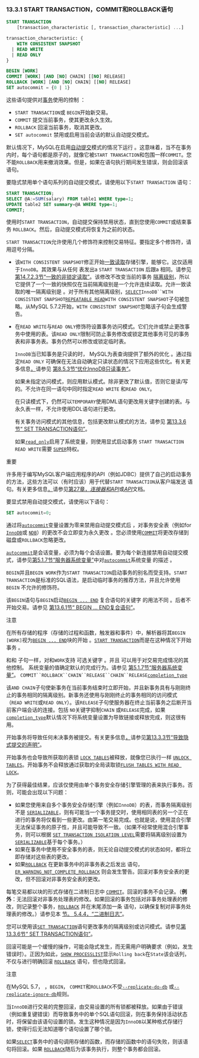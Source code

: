 ### 13.3.1 START TRANSACTION，COMMIT和ROLLBACK语句



```sql
START TRANSACTION
    [transaction_characteristic [, transaction_characteristic] ...]

transaction_characteristic: {
    WITH CONSISTENT SNAPSHOT
  | READ WRITE
  | READ ONLY
}

BEGIN [WORK]
COMMIT [WORK] [AND [NO] CHAIN] [[NO] RELEASE]
ROLLBACK [WORK] [AND [NO] CHAIN] [[NO] RELEASE]
SET autocommit = {0 | 1}
```

这些语句提供对[事务](https://dev.mysql.com/doc/refman/5.7/en/glossary.html#glos_transaction)使用的控制 ：

- `START TRANSACTION`或 `BEGIN`开始新交易。
- `COMMIT` 提交当前事务，使其更改永久生效。
- `ROLLBACK` 回滚当前事务，取消其更改。
- `SET autocommit` 禁用或启用当前会话的默认自动提交模式。

默认情况下，MySQL在启用[自动提交](https://dev.mysql.com/doc/refman/5.7/en/glossary.html#glos_autocommit)模式的情况下运行 。这意味着，当不在事务内时，每个语句都是原子的，就像它被`START TRANSACTION`和包围一样`COMMIT`。您不能`ROLLBACK`用来撤消效果。但是，如果在语句执行期间发生错误，则会回滚该语句。

要隐式禁用单个语句系列的自动提交模式，请使用以下`START TRANSACTION` 语句：

```sql
START TRANSACTION;
SELECT @A:=SUM(salary) FROM table1 WHERE type=1;
UPDATE table2 SET summary=@A WHERE type=1;
COMMIT;
```

使用时`START TRANSACTION`，自动提交保持禁用状态，直到您使用`COMMIT`或结束事务 `ROLLBACK`。然后，自动提交模式将恢复为之前的状态。

`START TRANSACTION`允许使用几个修饰符来控制交易特征。要指定多个修饰符，请用逗号分隔。

- 该`WITH CONSISTENT SNAPSHOT`修正开始[一致读取](https://dev.mysql.com/doc/refman/5.7/en/glossary.html#glos_consistent_read)存储引擎，能够它。这仅适用于`InnoDB`。其效果与从任何 表发出a `START TRANSACTION` 后跟a 相同。请参见 [第14.7.2.3节“一致的非锁定读取”](https://dev.mysql.com/doc/refman/5.7/en/innodb-consistent-read.html)。该修改不改变当前的事务 [隔离级别](https://dev.mysql.com/doc/refman/5.7/en/glossary.html#glos_isolation_level)，所以它提供了一个一致的快照仅在当前隔离级别是一个允许连续读取。允许一致读取的唯一隔离级别是 。对于所有其他隔离级别，[`SELECT`](https://dev.mysql.com/doc/refman/5.7/en/select.html)`InnoDB``WITH CONSISTENT SNAPSHOT`[`REPEATABLE READ`](https://dev.mysql.com/doc/refman/5.7/en/innodb-transaction-isolation-levels.html#isolevel_repeatable-read)`WITH CONSISTENT SNAPSHOT`子句被忽略。从MySQL 5.7.2开始，`WITH CONSISTENT SNAPSHOT`忽略该子句会生成警告。

- 在`READ WRITE`与`READ ONLY`修饰符设置事务访问模式。它们允许或禁止更改事务中使用的表。该`READ ONLY`限制可防止事务修改或锁定其他事务可见的事务表和非事务表。事务仍然可以修改或锁定临时表。

  `InnoDB`当已知事务是只读的时， MySQL为表查询提供了额外的优化 。通过指定`READ ONLY` 可确保在无法自动确定只读状态的情况下应用这些优化。有关更多信息[，](https://dev.mysql.com/doc/refman/5.7/en/innodb-performance-ro-txn.html)请参见 [第8.5.3节“优化InnoDB只读事务”](https://dev.mysql.com/doc/refman/5.7/en/innodb-performance-ro-txn.html)。

  如果未指定访问模式，则应用默认模式。除非更改了默认值，否则它是读/写的。不允许在同一语句中同时指定`READ WRITE` 和`READ ONLY`。

  在只读模式下，仍然可以`TEMPORARY`使用DML语句更改用关键字创建的表。与永久表一样，不允许使用DDL语句进行更改。

  有关事务访问模式的其他信息，包括更改默认模式的方法，请参见 [第13.3.6节“ SET TRANSACTION语句”](https://dev.mysql.com/doc/refman/5.7/en/set-transaction.html)。

  如果[`read_only`](https://dev.mysql.com/doc/refman/5.7/en/server-system-variables.html#sysvar_read_only)启用了系统变量，则使用显式启动事务 `START TRANSACTION READ WRITE`需要 [`SUPER`](https://dev.mysql.com/doc/refman/5.7/en/privileges-provided.html#priv_super)特权。

重要

许多用于编写MySQL客户端应用程序的API（例如JDBC）提供了自己的启动事务的方法，这些方法可以（有时应该）用于代替`START TRANSACTION`从客户端发送 语句。有关更多信息[，](https://dev.mysql.com/doc/refman/5.7/en/connectors-apis.html)请参见[第27章，](https://dev.mysql.com/doc/refman/5.7/en/connectors-apis.html)[*连接器和API*](https://dev.mysql.com/doc/refman/5.7/en/connectors-apis.html)或[*API*](https://dev.mysql.com/doc/refman/5.7/en/connectors-apis.html)文档。

要显式禁用自动提交模式，请使用以下语句：

```sql
SET autocommit=0;
```

通过将[`autocommit`](https://dev.mysql.com/doc/refman/5.7/en/server-system-variables.html#sysvar_autocommit)变量设置为零来禁用自动提交模式后 ，对事务安全表（例如for [`InnoDB`](https://dev.mysql.com/doc/refman/5.7/en/innodb-storage-engine.html)或 [`NDB`](https://dev.mysql.com/doc/refman/5.7/en/mysql-cluster.html)）的更改不会立即变为永久更改 。您必须使用[`COMMIT`](https://dev.mysql.com/doc/refman/5.7/en/commit.html)将更改存储到磁盘或`ROLLBACK`忽略更改。

[`autocommit`](https://dev.mysql.com/doc/refman/5.7/en/server-system-variables.html#sysvar_autocommit)是会话变量，必须为每个会话设置。要为每个新连接禁用自动提交模式，请参见[第5.1.7节“服务器系统变量”](https://dev.mysql.com/doc/refman/5.7/en/server-system-variables.html)中对[`autocommit`](https://dev.mysql.com/doc/refman/5.7/en/server-system-variables.html#sysvar_autocommit)系统变量 的描述 。

`BEGIN`并且`BEGIN WORK`作为`START TRANSACTION`启动事务的别名而受支持。`START TRANSACTION`是标准的SQL语法，是启动临时事务的推荐方法，并且允许使用`BEGIN` 不允许的修饰符。

该`BEGIN`语句与`BEGIN`启动[`BEGIN ... END`](https://dev.mysql.com/doc/refman/5.7/en/begin-end.html) 复合语句的关键字 的用法不同 。后者不开始交易。请参见 [第13.6.1节“ BEGIN ... END复合语句”](https://dev.mysql.com/doc/refman/5.7/en/begin-end.html)。

注意

在所有存储的程序（存储的过程和函数，触发器和事件）中，解析器将其`BEGIN [WORK]`视为[`BEGIN ... END`](https://dev.mysql.com/doc/refman/5.7/en/begin-end.html)块的开始 。[`START TRANSACTION`](https://dev.mysql.com/doc/refman/5.7/en/commit.html)而是在这种情况下开始事务 。

和和 子句一样，对和`WORK`支持 可选关键字 。并且 可以用于对交易完成情况的其他控制。 系统变量的值确定默认的完成行为。请参见 [第5.1.7节“服务器系统变量”](https://dev.mysql.com/doc/refman/5.7/en/server-system-variables.html)。 `COMMIT``ROLLBACK``CHAIN``RELEASE``CHAIN``RELEASE`[`completion_type`](https://dev.mysql.com/doc/refman/5.7/en/server-system-variables.html#sysvar_completion_type)

该`AND CHAIN`子句使新事务在当前事务结束时立即开始，并且新事务具有与刚刚终止的事务相同的隔离级别。新事务还使用与刚刚终止的事务相同的访问模式（`READ WRITE`或`READ ONLY`）。该`RELEASE`子句使服务器在终止当前事务之后断开当前客户端会话的连接。包括 `NO`关键字抑制`CHAIN` 或`RELEASE`完成，如果[`completion_type`](https://dev.mysql.com/doc/refman/5.7/en/server-system-variables.html#sysvar_completion_type)默认情况下将系统变量设置为导致链接或释放完成，则这很有用。

开始事务将导致任何未决事务被提交。有关更多信息[，](https://dev.mysql.com/doc/refman/5.7/en/implicit-commit.html)请参见[第13.3.3节“导致隐式提交的声明”](https://dev.mysql.com/doc/refman/5.7/en/implicit-commit.html)。

开始事务也会导致所获取的表锁 [`LOCK TABLES`](https://dev.mysql.com/doc/refman/5.7/en/lock-tables.html)被释放，就像您已执行一样 [`UNLOCK TABLES`](https://dev.mysql.com/doc/refman/5.7/en/lock-tables.html)。开始事务不会释放通过获取的全局读取锁[`FLUSH TABLES WITH READ LOCK`](https://dev.mysql.com/doc/refman/5.7/en/flush.html#flush-tables-with-read-lock)。

为了获得最佳结果，应该仅使用由单个事务安全存储引擎管理的表来执行事务。否则，可能会出现以下问题：

- 如果您使用来自多个事务安全存储引擎（例如`InnoDB`）的表，而事务隔离级别不是 [`SERIALIZABLE`](https://dev.mysql.com/doc/refman/5.7/en/innodb-transaction-isolation-levels.html#isolevel_serializable)，则有可能当一个事务提交时，使用相同表的另一个正在进行的事务将仅看到一些更改。由第一笔交易完成。也就是说，使用混合引擎无法保证事务的原子性，并且可能导致不一致。（如果不经常使用混合引擎事务，则可以根据 [`SET TRANSACTION ISOLATION LEVEL`](https://dev.mysql.com/doc/refman/5.7/en/set-transaction.html)需要将隔离级别设置为[`SERIALIZABLE`](https://dev.mysql.com/doc/refman/5.7/en/innodb-transaction-isolation-levels.html#isolevel_serializable)基于每个事务。）
- 如果在事务中使用不安全事务的表，则无论自动提交模式的状态如何，都将立即存储对这些表的更改。
- 如果[`ROLLBACK`](https://dev.mysql.com/doc/refman/5.7/en/commit.html) 在更新事务中的非事务表之后发出 语句， [`ER_WARNING_NOT_COMPLETE_ROLLBACK`](https://dev.mysql.com/doc/mysql-errors/5.7/en/server-error-reference.html#error_er_warning_not_complete_rollback) 则会发生警告。回滚对事务安全表的更改，但不回滚对非事务安全表的更改。

每笔交易都以块的形式存储在二进制日志中 [`COMMIT`](https://dev.mysql.com/doc/refman/5.7/en/commit.html)。回滚的事务不会记录。（**例外**：无法回滚对非事务处理表的修改。如果回滚的事务包括对非事务处理表的修改，则记录整个事务，[`ROLLBACK`](https://dev.mysql.com/doc/refman/5.7/en/commit.html) 并在末尾添加一条 语句，以确保复制对非事务处理表的修改。）请参见本 [节。 5.4.4，“二进制日志”](https://dev.mysql.com/doc/refman/5.7/en/binary-log.html)。

您可以使用该[`SET TRANSACTION`](https://dev.mysql.com/doc/refman/5.7/en/set-transaction.html)语句更改事务的隔离级别或访问模式。请参见[第13.3.6节“ SET TRANSACTION语句”](https://dev.mysql.com/doc/refman/5.7/en/set-transaction.html)。

回滚可能是一个缓慢的操作，可能会隐式发生，而无需用户明确要求（例如，发生错误时）。正因为如此，[`SHOW PROCESSLIST`](https://dev.mysql.com/doc/refman/5.7/en/show-processlist.html)显示`Rolling back`在`State`该会话列，不仅与进行明确回滚 [`ROLLBACK`](https://dev.mysql.com/doc/refman/5.7/en/commit.html) 语句，但也隐式回滚。

注意

在MySQL 5.7， ，`BEGIN`， `COMMIT`和`ROLLBACK`不受[`--replicate-do-db`](https://dev.mysql.com/doc/refman/5.7/en/replication-options-replica.html#option_mysqld_replicate-do-db) 或[`--replicate-ignore-db`](https://dev.mysql.com/doc/refman/5.7/en/replication-options-replica.html#option_mysqld_replicate-ignore-db)规则。

当`InnoDB`进行交易的完整回滚，由交易设置的所有锁都被释放。如果由于错误（例如重复键错误）而导致事务中的单个SQL语句回滚，则在事务保持活动状态时，将保留由该语句设置的锁。发生这种情况是因为`InnoDB`以某种格式存储行锁，使得行后无法知道哪个语句设置了哪个锁。

如果[`SELECT`](https://dev.mysql.com/doc/refman/5.7/en/select.html)事务中的语句调用存储的函数，而存储的函数中的语句失败，则该语句将回滚。如果 [`ROLLBACK`](https://dev.mysql.com/doc/refman/5.7/en/commit.html)随后为该事务执行，则整个事务都会回滚。